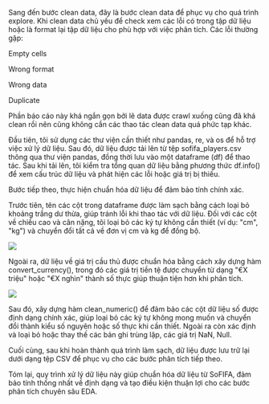 Sang đến bước clean data, đây là bước clean data để phục vụ cho quá trình explore. Khi clean data chủ yếu để check xem các lỗi có trong tập dữ liệu hoặc là format lại tập dữ liệu cho phù hợp với việc phân tích. Các lỗi thường gặp:

Empty cells

Wrong format

Wrong data

Duplicate

Phần báo cáo này khá ngắn gọn bởi lẽ data được crawl xuống cũng đã khá clean rồi nên cũng không cần các thao tác clean data quá phức tạp khác.



Đầu tiên, tôi sử dụng các thư viện cần thiết như pandas, re, và os để hỗ trợ việc xử lý dữ liệu. Sau đó, dữ liệu được tải lên từ tệp sofifa_players.csv thông qua thư viện pandas, đồng thời lưu vào một dataframe (df) để thao tác. Sau khi tải lên, tôi kiểm tra tổng quan dữ liệu bằng phương thức df.info() để xem cấu trúc dữ liệu và phát hiện các lỗi hoặc giá trị bị thiếu.



Bước tiếp theo, thực hiện chuẩn hóa dữ liệu để đảm bảo tính chính xác. 

Trước tiên, tên các cột trong dataframe được làm sạch bằng cách loại bỏ khoảng trắng dư thừa, giúp tránh lỗi khi thao tác với dữ liệu. Đối với các cột về chiều cao và cân nặng, tôi loại bỏ các ký tự không cần thiết (ví dụ: "cm", "kg") và chuyển đổi tất cả về đơn vị cm và kg để đồng bộ. 

<img src="https://imgur.com/a/scrubbing-data-20BgG64">


Ngoài ra, dữ liệu về giá trị cầu thủ được chuẩn hóa bằng cách xây dựng hàm convert_currency(), trong đó các giá trị tiền tệ được chuyển từ dạng "€X triệu" hoặc "€X nghìn" thành số thực giúp thuận tiện hơn khi phân tích.


<img src="https://imgur.com/idHRkrl">



Sau đó, xây dựng hàm clean_numeric() để đảm bảo các cột dữ liệu số được định dạng chính xác, giúp loại bỏ các ký tự không mong muốn và chuyển đổi thành kiểu số nguyên hoặc số thực khi cần thiết.  Ngoài ra còn xác định và loại bỏ hoặc thay thế các bản ghi trùng lặp, các giá trị NaN, Null.





Cuối cùng, sau khi hoàn thành quá trình làm sạch, dữ liệu được lưu trữ lại dưới dạng tệp CSV để phục vụ cho các bước phân tích tiếp theo.



Tóm lại, quy trình xử lý dữ liệu này giúp chuẩn hóa dữ liệu từ SoFIFA, đảm bảo tính thống nhất về định dạng và tạo điều kiện thuận lợi cho các bước phân tích chuyên sâu EDA.

